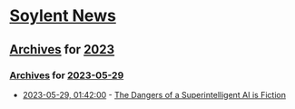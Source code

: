 # [Soylent News](../../../README.md)

## [Archives](../../index.md) for [2023](../index.md)

### [Archives](../../index.md) for [2023-05-29](index.md)

* [2023-05-29, 01:42:00](https://soylentnews.org/article.pl?sid=23/05/27/1914254&from=rss) - [The Dangers of a Superintelligent AI is Fiction](https://soylentnews.org/article.pl?sid=23/05/27/1914254&from=rss)
